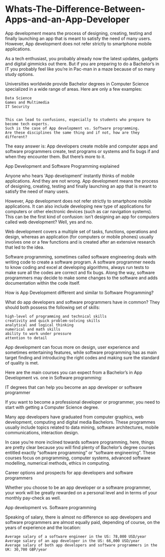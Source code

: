 # Whats-The-Difference-Between-Apps-and-an-App-Developer
App development means the process of designing, creating, testing and finally launching an app that is meant to satisfy the need of many users. However, App development does not refer strictly to smartphone mobile applications.


As a tech enthusiast, you probably already now the latest updates, gadgets and digital gimmicks out there. But if you are preparing to do a Bachelor’s in IT you probably feel like you’re in Pac-man in a maze because of so many study options.  


Universities worldwide provide Bachelor degrees in Computer Science specialized in a wide range of areas. Here are only a few examples:

    Data Science  
    Games and Multimedia  
    IT Security  
    
    
    This can lead to confusions, especially to students who prepare to become tech experts. 
    Such is the case of App development vs. Software programming. 
    Are these disciplines the same thing and if not, how are they different?

The easy answer is: App developers create mobile and computer apps and software programmers create, test programs or systems and fix bugs if and when they encounter them. But there’s more to it. 

App Development and Software Programming explained

Anyone who hears 'App development' instantly thinks of mobile applications. And they are not wrong. App development means the process of designing, creating, testing and finally launching an app that is meant to satisfy the need of many users.

However, App development does not refer strictly to smartphone mobile applications. It can also include developing new type of applications for computers or other electronic devices (such as car navigation systems). This can be the first kind of confusion: isn’t designing an app for computers called web development? Well, yes and no.

Web development covers a multiple set of tasks, functions, operations and design, whereas an application (for computers or mobile phones) usually involves one or a few functions and is created after an extensive research that led to the idea.

Software programming, sometimes called software engineering deals with writing code to create a software program. A software programmer needs to know coding and excel at developing algorithms, always run tests to make sure all the codes are correct and fix bugs. Along the way, software programmers may decide to make some changes to the software and adds documentation within the code itself.


How is App Development different and similar to Software Programming?

What do app developers and software programmers have in common? They should both possess the following set of skills:

    high-level of programming and technical skills
    creativity and quick problem-solving skills
    analytical and logical thinking
    numerical and math skills
    ability to work under pressure
    attention to detail

App development can focus more on design, user experience and sometimes entertaining features, 
while software programming has as main target finding and introducing the right codes and making sure the standard of quality is met.

Here are the main courses you can expect from a Bachelor’s in App Development vs. one in Software programming: 

IT degrees that can help you become an app developer or software programmer

If you want to become a professional developer or programmer, you need to start with getting a Computer Science degree. 

Many app developers have graduated from computer graphics, web development, computing and digital media Bachelors. These programmes usually include topics related to data mining, software architectures, mobile communications, interaction design. 

In case you’re more inclined towards software programming, here, things are pretty clear because you will find plenty of Bachelor’s degree courses entitled exactly “software programming” or “software engineering”. These courses focus on programming, computer systems, advanced software modelling, numerical methods, ethics in computing. 

Career options and prospects for app developers and software programmers

Whether you choose to be an app developer or a software programmer, your work will be greatly rewarded on a personal level and in terms of your monthly pay-check as well. 

App development vs. Software programming

Speaking of salary, there is almost no difference so app developers and software programmers are almost equally paid, depending of course, on the years of experience and the location:

    Average salary of a software engineer in the US: 78,000 USD/year
    Average salary of an app developer in the US: 66,000 USD/year
    Average salary of both app developers and software programmers in the UK: 30,700 GBP/year

